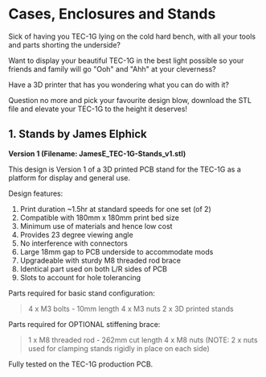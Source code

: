 # Cases, Enclosures and Stands

Sick of having you TEC-1G lying on the cold hard bench, with all your tools and parts shorting the underside?

Want to display your beautiful TEC-1G in the best light possible so your friends and family will go "Ooh" and "Ahh" at your cleverness?

Have a 3D printer that has you wondering what you can do with it?

Question no more and pick your favourite design blow, download the STL file and elevate your TEC-1G to the height it deserves!

## 1. Stands by James Elphick

**Version 1 (Filename: JamesE_TEC-1G-Stands_v1.stl)**

  This design is Version 1 of a 3D printed PCB stand for the TEC-1G as a platform for display and general use.
  
  Design features:
  1. Print duration ~1.5hr at standard speeds for one set (of 2)
  2. Compatible with 180mm x 180mm print bed size
  3. Minimum use of materials and hence low cost
  4. Provides 23 degree viewing angle
  5. No interference with connectors
  6. Large 18mm gap to PCB underside to accommodate mods
  7. Upgradeable with sturdy M8 threaded rod brace
  8. Identical part used on both L/R sides of PCB
  9. Slots to account for hole tolerancing
  
  Parts required for basic stand configuration:
  > 4 x M3 bolts - 10mm length
  > 4 x M3 nuts
  > 2 x 3D printed stands
  
  Parts required for OPTIONAL stiffening brace:
  > 1 x M8 threaded rod - 262mm cut length
  > 4 x M8 nuts (NOTE: 2 x nuts used for clamping stands rigidly in place on each side)
  
  Fully tested on the TEC-1G production PCB.
